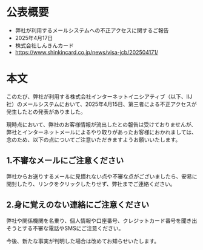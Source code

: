 # 公表概要 
- 弊社が利用するメールシステムへの不正アクセスに関するご報告
- 2025年4月17日
- 株式会社しんきんカード
- https://www.shinkincard.co.jp/news/visa-jcb/202504171/

# 本文
このたび、弊社が利用する株式会社インターネットイニシアティブ（以下、IIJ社）のメールシステムにおいて、2025年4月15日、第三者による不正アクセスが発生したとの発表がありました。

現時点において、弊社のお客様情報が流出したとの報告は受けておりませんが、弊社とインターネットメールによるやり取りがあったお客様におかれましては、念のため、以下の点についてご注意いただきますようお願いいたします。

## 1.不審なメールにご注意ください
弊社からお送りするメールに見慣れない点や不審な点がございましたら、安易に開封したり、リンクをクリックしたりせず、弊社までご連絡ください。

## 2.身に覚えのない連絡にご注意ください
弊社や関係機関を名乗り、個人情報や口座番号、クレジットカード番号を聞き出そうとする不審な電話やSMSにご注意ください。

今後、新たな事実が判明した場合は改めてお知らせいたします。
